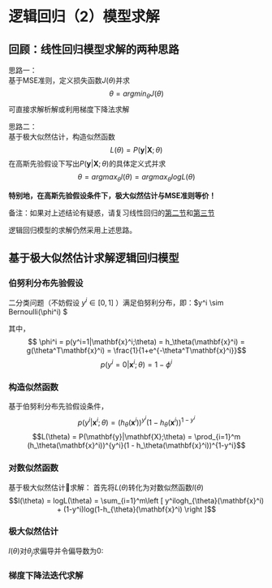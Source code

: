 # 逻辑回归（2）模型求解

## 回顾：线性回归模型求解的两种思路

思路一：  
基于MSE准则，定义损失函数$J(\theta)$并求
$$\theta = argmin_{\theta}J(\theta)$$可直接求解析解或利用梯度下降法求解

思路二：  
基于极大似然估计，构造似然函数
$$L(\theta) = P(\mathbf{y}|\mathbf{X};\theta)$$在高斯先验假设下写出$P(\mathbf{y}|\mathbf{X};\theta)$的具体定义式并求
$$\theta = argmax_{\theta}l(\theta)=argmax_{\theta}logL(\theta)$$

**特别地，在高斯先验假设条件下，极大似然估计与MSE准则等价！**

备注：如果对上述结论有疑惑，请复习线性回归的[第二节](LinearRegression_Tutorial_2.md)和[第三节](LinearRegression_Tutorial_3.md)

逻辑回归模型的求解仍然采用上述思路。

## 基于极大似然估计求解逻辑回归模型

### 伯努利分布先验假设

二分类问题（不妨假设 $y^i \in [0, 1]$ ）满足伯努利分布，即：$y^i  \sim Bernoulli(\phi^i) $

其中，
$$ \phi^i = p(y^i=1|\mathbf{x}^i;\theta) = h_\theta(\mathbf{x}^i) = g(\theta^T\mathbf{x}^i) = \frac{1}{1+e^{-\theta^T\mathbf{x}^i}}$$
$$ p(y^i=0|\mathbf{x}^i;\theta) = 1-\phi^i $$

### 构造似然函数

基于伯努利分布先验假设条件，
$$p(y^i|\mathbf{x}^i;\theta) = (h_\theta(\mathbf{x}^i))^{y^i}(1 - h_\theta(\mathbf{x}^i))^{1-y^i}$$
$$L(\theta) = P(\mathbf{y}|\mathbf{X};\theta) = \prod_{i=1}^m (h_\theta(\mathbf{x}^i))^{y^i}(1 - h_\theta(\mathbf{x}^i))^{1-y^i}$$

### 对数似然函数

基于极大似然估计求解：
首先将$L(\theta)$转化为对数似然函数$l(\theta)$
$$l(\theta) = logL(\theta) = \sum_{i=1}^m\left [ y^ilogh_{\theta}(\mathbf{x}^i) + (1-y^i)log(1-h_{\theta}(\mathbf{x}^i) \right ]$$

### 极大似然估计

$l(\theta)$对$\theta_j$求偏导并令偏导数为0:

### 梯度下降法迭代求解








